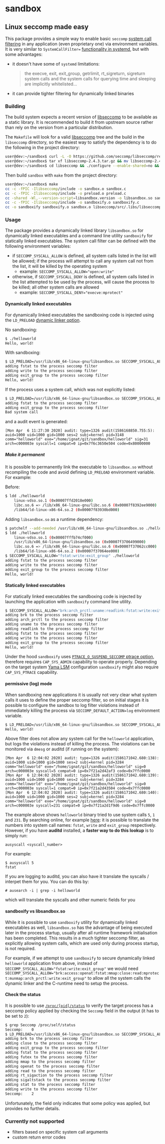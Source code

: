 # sandbox

## Linux seccomp made easy

This package provides a simple way to enable basic `seccomp` [system call filtering][1] in any application (even proprietary one) via environment variables. It is very similar to `SystemCallFilter=` [functionality in systemd][2], but with some advantages:

  * it doesn't have some of `systemd` limitations:
    > the execve, exit, exit_group, getrlimit, rt_sigreturn, sigreturn system calls and the system calls for querying time and sleeping are implicitly whitelisted...
  * it can provide tighter filtering for dynamically linked binaries

### Building

The build system expects a recent version of [libseccomp][5] to be available as a static library. It is recommended to build it from upstream source rather than rely on the version from a particular distribution.

The `Makefile` will look for a valid [libseccomp][5] tree and the build in the `libseccomp` directory, so the easiest way to satisfy the dependency is to do the following in the project directory:

```bash
user@dev:~/sandbox$ curl -L -O https://github.com/seccomp/libseccomp/releases/download/v2.4.3/libseccomp-2.4.3.tar.gz
user@dev:~/sandbox$ tar xf libseccomp-2.4.3.tar.gz && mv libseccomp-2.4.3 libseccomp
user@dev:~/sandbox$ cd libseccomp && ./configure --enable-shared=no && make
```

Then build `sandbox` with `make` from the project directory:

```bash
user@dev:~/sandbox$ make
cc -c -fPIC -Ilibseccomp/include -o sandbox.o sandbox.c
cc -c -fPIC -Ilibseccomp/include -o preload.o preload.c
cc -shared -Wl,--version-script=libsandbox.version -o libsandbox.so sandbox.o preload.o libseccomp/src/.libs/libseccomp.a
cc -c -fPIC -Ilibseccomp/include -o sandboxify.o sandboxify.c
cc -o sandboxify sandboxify.o sandbox.o libseccomp/src/.libs/libseccomp.a
```

### Usage

The package provides a dynamically linked library `libsandbox.so` for dynamically linked executables and a command line utility `sandboxify` for statically linked executables. The system call filter can be defined with the following environment variables:

  * if `SECCOMP_SYSCALL_ALLOW` is defined, all system calls listed in the list will be allowed; if the process will attempt to call any system call not from the list, it will be killed by the operating system
    * example: `SECCOMP_SYSCALL_ALLOW="open:write"`
  * otherwise, if `SECCOMP_SYSCALL_DENY` is defined, all system calls listed in the list attempted to be used by the process, will cause the process to be killed; all other system calls are allowed
    * example: `SECCOMP_SYSCALL_DENY="execve:mprotect"`

#### Dynamically linked executables

For dynamically linked executables the sandboxing code is injected using the `LD_PRELOAD` [dynamic linker option][3].

No sandboxing:

```bash
$ ./helloworld
Hello, world!
```

With sandboxing:

```bash
$ LD_PRELOAD=/usr/lib/x86_64-linux-gnu/libsandbox.so SECCOMP_SYSCALL_ALLOW="fstat:write:exit_group" ./helloworld
adding fstat to the process seccomp filter
adding write to the process seccomp filter
adding exit_group to the process seccomp filter
Hello, world!
```

If the process uses a system call, which was not explicitly listed:

```bash
$ LD_PRELOAD=/usr/lib/x86_64-linux-gnu/libsandbox.so SECCOMP_SYSCALL_ALLOW="fstat:exit_group" ./helloworld
adding fstat to the process seccomp filter
adding exit_group to the process seccomp filter
Bad system call
```

and a audit event is generated:

```
[Mon Apr  6 11:27:30 2020] audit: type=1326 audit(1586168850.755:5): auid=1000 uid=1000 gid=1000 ses=2 subj=kernel pid=3148 comm="helloworld" exe="/home/ignat/git/sandbox/helloworld" sig=31 arch=c000003e syscall=1 compat=0 ip=0x7f6c3650e504 code=0x80000000
```

##### Make it permanent

It is possible to permanently link the executable to `libsandbox.so` without recompiling the code and avoid defining `LD_PRELOAD` environment variable. For example:

Before:

```bash
$ ldd ./helloworld
	linux-vdso.so.1 (0x00007ffd2018e000)
	libc.so.6 => /lib/x86_64-linux-gnu/libc.so.6 (0x00007f8392ee9000)
	/lib64/ld-linux-x86-64.so.2 (0x00007f83930bd000)
```

Adding `libsandbox.so` as a runtime dependency:

```bash
$ patchelf --add-needed /usr/lib/x86_64-linux-gnu/libsandbox.so ./helloworld
$ ldd ./helloworld
	linux-vdso.so.1 (0x00007fffb74cf000)
	/usr/lib/x86_64-linux-gnu/libsandbox.so (0x00007f3706499000)
	libc.so.6 => /lib/x86_64-linux-gnu/libc.so.6 (0x00007f37062cc000)
	/lib64/ld-linux-x86-64.so.2 (0x00007f37064ee000)
$ SECCOMP_SYSCALL_ALLOW="fstat:write:exit_group" ./helloworld
adding fstat to the process seccomp filter
adding write to the process seccomp filter
adding exit_group to the process seccomp filter
Hello, world!
```

#### Statically linked executables

For statically linked executables the sandboxing code is injected by launching the application with `sandboxify` command line utility.

```bash
$ SECCOMP_SYSCALL_ALLOW="brk:arch_prctl:uname:readlink:fstat:write:exit_group" sandboxify ./helloworld
adding brk to the process seccomp filter
adding arch_prctl to the process seccomp filter
adding uname to the process seccomp filter
adding readlink to the process seccomp filter
adding fstat to the process seccomp filter
adding write to the process seccomp filter
adding exit_group to the process seccomp filter
Hello, world!
```

Under the hood `sandboxify` uses [`PTRACE_O_SUSPEND_SECCOMP` ptrace option][7], therefore requires `CAP_SYS_ADMIN` capability to operate properly. Depending on the target system [Yama LSM][8] configuration `sandboxify` might also require `CAP_SYS_PTRACE` capability.

#### permissive (log) mode

When sandboxing new applications it is usually not very clear what system calls it uses to define the proper seccomp filter, so on initial stages it is possible to configure the sandbox to log filter violations instead of immediately killing the process via `SECCOMP_DEFAULT_ACTION=log` environment variable.

```bash
$ LD_PRELOAD=/usr/lib/x86_64-linux-gnu/libsandbox.so SECCOMP_SYSCALL_ALLOW="" SECCOMP_DEFAULT_ACTION=log ./helloworld
Hello, world!
```

Above filter does not allow any system call for the `helloworld` application, but logs the violations instead of killing the process. The violations can be monitored via `dmesg` or auditd (if running on the system):

```
[Mon Apr  6 12:04:02 2020] audit: type=1326 audit(1586171042.680:138): auid=1000 uid=1000 gid=1000 ses=2 subj=kernel pid=3284 comm="helloworld" exe="/home/ignat/git/sandbox/helloworld" sig=0 arch=c000003e syscall=5 compat=0 ip=0x7f21a2d42af3 code=0x7ffc0000
[Mon Apr  6 12:04:02 2020] audit: type=1326 audit(1586171042.680:139): auid=1000 uid=1000 gid=1000 ses=2 subj=kernel pid=3284 comm="helloworld" exe="/home/ignat/git/sandbox/helloworld" sig=0 arch=c000003e syscall=1 compat=0 ip=0x7f21a2d43504 code=0x7ffc0000
[Mon Apr  6 12:04:02 2020] audit: type=1326 audit(1586171042.680:140): auid=1000 uid=1000 gid=1000 ses=2 subj=kernel pid=3284 comm="helloworld" exe="/home/ignat/git/sandbox/helloworld" sig=0 arch=c000003e syscall=231 compat=0 ip=0x7f21a2d1f9d6 code=0x7ffc0000
```

The example above shows `helloworld` binary tried to use system calls `5`, `1` and `231`. By searching online, for example [here][4]: it is possible to translate the numbers into system call names: `fstat`, `write` and `exit_group` respectively. However, if you have **auditd** installed, a **faster way to do this lookup** is to simply run:

```
ausyscall <syscall_number>
```

For example:

```
$ ausyscall 5
fstat
```

If you are logging to auditd, you can also have it translate the syscalls / interpet them for you. You can do this by:

```
# ausearch -i | grep -i helloworld
```

which will translate the syscalls and other numeric fields for you

#### sandboxify vs libsandbox.so

While it is possible to use `sandboxify` utility for dynamically linked executables as well, `libsandbox.so` has the advantage of being executed later in the process startup, usually after all runtime framework initialisation has been completed. This results in a much tighter seccomp filter, as explicitly allowing system calls, which are used only during process startup, is not required.

For example, if we attempt to use `sandboxify` to secure dynamically linked `helloworld` application from above, instead of `SECCOMP_SYSCALL_ALLOW="fstat:write:exit_group"` we would need `SECCOMP_SYSCALL_ALLOW="brk:access:openat:fstat:mmap:close:read:mprotect:munmap:arch_prctl:write:exit_group"` to allow all the system calls the dynamic linker and the C-runtime need to setup the process.

#### Check the status

It is possible to use [`/proc/[pid]/status`][6] to verify the target process has a seccomp policy applied by checking the `Seccomp` field in the output (it has to be set to `2`):

```bash
$ grep Seccomp /proc/self/status
Seccomp:	0
$ LD_PRELOAD=/usr/lib/x86_64-linux-gnu/libsandbox.so SECCOMP_SYSCALL_ALLOW="brk:close:exit_group:fstat:futex:mmap:openat:read:rt_sigaction:sigaltstack:stat:write" SECCOMP_DEFAULT_ACTION=log grep Seccomp /proc/self/status
adding brk to the process seccomp filter
adding close to the process seccomp filter
adding exit_group to the process seccomp filter
adding fstat to the process seccomp filter
adding futex to the process seccomp filter
adding mmap to the process seccomp filter
adding openat to the process seccomp filter
adding read to the process seccomp filter
adding rt_sigaction to the process seccomp filter
adding sigaltstack to the process seccomp filter
adding stat to the process seccomp filter
adding write to the process seccomp filter
Seccomp:	2
```

Unfortunately, the field only indicates that some policy was applied, but provides no further details.

### Currently not supported

  * filters based on specific system call arguments
  * custom return error codes

[1]: http://man7.org/linux/man-pages/man2/seccomp.2.html
[2]: https://www.freedesktop.org/software/systemd/man/systemd.exec.html#SystemCallFilter=
[3]: http://man7.org/linux/man-pages/man8/ld.so.8.html
[4]: https://filippo.io/linux-syscall-table/
[5]: https://github.com/seccomp/libseccomp
[6]: https://man7.org/linux/man-pages/man5/proc.5.html
[7]: https://man7.org/linux/man-pages/man2/ptrace.2.html
[8]: https://www.kernel.org/doc/html/latest/admin-guide/LSM/Yama.html

